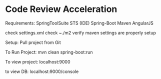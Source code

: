 # Code Review Acceleration

Requirements:
SpringToolSuite STS (IDE)
Spring-Boot
Maven
AngularJS

check settings.xml
check ~./m2
verify maven settings are properly setup


Setup:
Pull project from Git


To Run Project:
mvn clean spring-boot:run

To view project:
localhost:9000

to view DB:
localhost:9000/console




